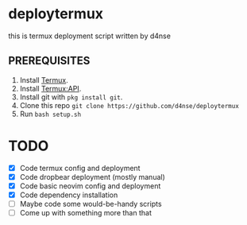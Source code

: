 # deploytermux
this is termux deployment script written by d4nse

## PREREQUISITES

1. Install [Termux](https://f-droid.org/en/packages/com.termux/).
2. Install [Termux:API](https://f-droid.org/en/packages/com.termux.api/).
3. Install git with `pkg install git`.
4. Clone this repo `git clone https://github.com/d4nse/deploytermux`
5. Run `bash setup.sh`


# TODO
- [x] Code termux config and deployment
- [x] Code dropbear deployment (mostly manual)
- [x] Code basic neovim config and deployment
- [x] Code dependency installation
- [ ] Maybe code some would-be-handy scripts
- [ ] Come up with something more than that

